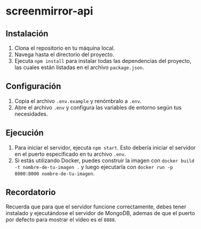 # screenmirror-api

## Instalación

1. Clona el repositorio en tu máquina local.
2. Navega hasta el directorio del proyecto.
3. Ejecuta `npm install` para instalar todas las dependencias del proyecto, las cuales están listadas en el archivo `package.json`.

## Configuración

1. Copia el archivo `.env.example` y renómbralo a `.env`.
2. Abre el archivo `.env` y configura las variables de entorno según tus necesidades.

## Ejecución

1. Para iniciar el servidor, ejecuta `npm start`. Esto debería iniciar el servidor en el puerto especificado en tu archivo `.env`.
2. Si estás utilizando Docker, puedes construir la imagen con `docker build -t nombre-de-tu-imagen .` y luego ejecutarla con `docker run -p 8000:8000 nombre-de-tu-imagen`.

## Recordatorio

Recuerda que para que el servidor funcione correctamente, debes tener instalado y ejecutándose el servidor de MongoDB, ademas de que el puerto por defecto para mostrar el video es el `8888`.
